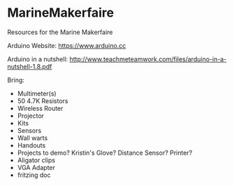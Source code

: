 # MarineMakerfaire
Resources for the Marine Makerfaire

Arduino Website: https://www.arduino.cc

Arduino in a nutshell: http://www.teachmeteamwork.com/files/arduino-in-a-nutshell-1.8.pdf



Bring:
- Multimeter(s)
- 50 4.7K Resistors
- Wireless Router
- Projector
- Kits
- Sensors
- Wall warts
- Handouts
- Projects to demo? Kristin's Glove? Distance Sensor? Printer?
- Aligator clips
- VGA Adapter
- fritzing doc
